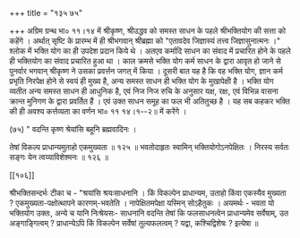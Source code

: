 +++
title = "१३५ ७५"

+++
अग्रिम ग्रन्थ भा० ११।१४ में श्रीकृष्ण, श्रीउद्धव को समस्त साधन के पहले श्रीभक्तियोग की सत्ता को कहेंगे । अर्थात् सृष्टि के प्रारम्भ में ही श्रीभगवान् श्रीब्रह्मा को "एतावदेव जिज्ञास्यं तत्त्व जिज्ञासुनात्मनः ।" श्लोक में भक्ति योग का ही उपदेश प्रदान किये थे । अतएव कर्मादि साधन का संवाद में प्रचारित होने के पहले ही भक्तियोग का संवाद प्रचारित हुआ था । काल क्रमसे भक्ति योग कर्म साधन के द्वारा आवृत हो जाने से पुनर्वार भगवान् श्रीकृष्ण ने उसका प्रवर्त्तन जगत् में किया । दूसरी बात यह है कि वह भक्ति योग, ज्ञान कर्म प्रभृति निरपेक्ष होने से स्वयं ही मुख्य है, अन्य समस्त साधन ही भक्ति योग के मुखापेक्षी है । भक्ति योग व्यतीत अन्य समस्त साधन ही आधुनिक है, एवं निज निज रुचि के अनुसार यक्ष, रक्षः, एवं विभिन्न वासना क्रान्त मुनिगण के द्वारा प्रवर्तित हैं । एवं उक्त साधन समूह का फल भी अतितुच्छ है । यह सब कहकर भक्ति की ही अवश्य कर्त्तव्यता का वर्णन भा० ११ १४।१--२॥ में करेंगे । 

(७५) " वदन्ति कृष्ण श्रेयांसि बहूनि ब्रह्मवादिनः । 

तेषां विकल्प प्राधान्यमुताहो एकमुख्यता ॥ १२५ ॥ भवतोदाहृतः स्वामिन् भक्तियोगोऽनपेक्षितः । निरस्य सर्वतः सङ्गः येन त्वय्याविशेश्मनः ॥ १२६ ॥ 

[[१०६]] 

श्रीभक्तिसन्दर्भः टीका च - "श्रयांसि श्रयःसाधनानि । किं विकल्पेन प्राधान्यम, उताहो किंवा एकस्यैव मुख्यता ? एकमुख्यता-पक्षोत्थापने कारणम्-भवतेति । नापेक्षितमपेक्षा यस्मिन् सोऽहैतुकः । अयमर्थः - भवता यो भक्तियोग उक्तः, अन्ये च यानि निःश्रेयसः- साधनानि वदन्ति तेषां कि फलसाधनत्वेन प्राधान्यमेव सर्वेषाम्, उत अङ्गाङ्गित्वम् ? प्राधान्येऽपि किं विकल्पेन सर्वेषां तुल्यफलत्वम् ? यद्वा, कश्चिद्विशेषः ? इत्येषा ॥ 
